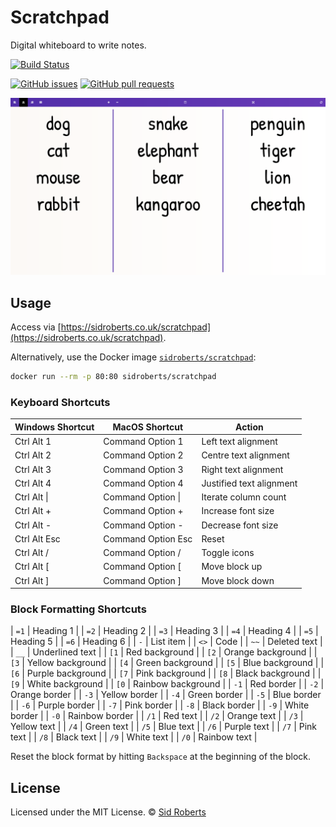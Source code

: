 # Scratchpad

Digital whiteboard to write notes.

[![Build Status](https://img.shields.io/github/actions/workflow/status/SidRoberts/scratchpad/tests.yml?branch=development&style=for-the-badge)](https://github.com/SidRoberts/scratchpad/actions)

[![GitHub issues](https://img.shields.io/github/issues-raw/SidRoberts/scratchpad.svg?style=for-the-badge)](https://github.com/SidRoberts/scratchpad/issues)
[![GitHub pull requests](https://img.shields.io/github/issues-pr-raw/SidRoberts/scratchpad.svg?style=for-the-badge)](https://github.com/SidRoberts/scratchpad/pulls)

![](screenshot.png)

## Usage

Access via [https://sidroberts.co.uk/scratchpad](https://sidroberts.co.uk/scratchpad).

Alternatively, use the Docker image [`sidroberts/scratchpad`](https://hub.docker.com/repository/docker/sidroberts/scratchpad):

```bash
docker run --rm -p 80:80 sidroberts/scratchpad
```

### Keyboard Shortcuts

| Windows Shortcut | MacOS Shortcut     | Action                   |
|------------------|--------------------|--------------------------|
| Ctrl Alt 1       | Command Option 1   | Left text alignment      |
| Ctrl Alt 2       | Command Option 2   | Centre text alignment    |
| Ctrl Alt 3       | Command Option 3   | Right text alignment     |
| Ctrl Alt 4       | Command Option 4   | Justified text alignment |
| Ctrl Alt \|      | Command Option \|  | Iterate column count     |
| Ctrl Alt +       | Command Option +   | Increase font size       |
| Ctrl Alt -       | Command Option -   | Decrease font size       |
| Ctrl Alt Esc     | Command Option Esc | Reset                    |
| Ctrl Alt /       | Command Option /   | Toggle icons             |
| Ctrl Alt \[      | Command Option \[  | Move block up            |
| Ctrl Alt \]      | Command Option \]  | Move block down          |

### Block Formatting Shortcuts

| `=1` | Heading 1          |
| `=2` | Heading 2          |
| `=3` | Heading 3          |
| `=4` | Heading 4          |
| `=5` | Heading 5          |
| `=6` | Heading 6          |
| `-`  | List item          |
| `<>` | Code               |
| `~~` | Deleted text       |
| `__` | Underlined text    |
| `[1` | Red background     |
| `[2` | Orange background  |
| `[3` | Yellow background  |
| `[4` | Green background   |
| `[5` | Blue background    |
| `[6` | Purple background  |
| `[7` | Pink background    |
| `[8` | Black background   |
| `[9` | White background   |
| `[0` | Rainbow background |
| `-1` | Red border         |
| `-2` | Orange border      |
| `-3` | Yellow border      |
| `-4` | Green border       |
| `-5` | Blue border        |
| `-6` | Purple border      |
| `-7` | Pink border        |
| `-8` | Black border       |
| `-9` | White border       |
| `-0` | Rainbow border     |
| `/1` | Red text           |
| `/2` | Orange text        |
| `/3` | Yellow text        |
| `/4` | Green text         |
| `/5` | Blue text          |
| `/6` | Purple text        |
| `/7` | Pink text          |
| `/8` | Black text         |
| `/9` | White text         |
| `/0` | Rainbow text       |

Reset the block format by hitting `Backspace` at the beginning of the block.

## License

Licensed under the MIT License.
© [Sid Roberts](https://github.com/SidRoberts)
